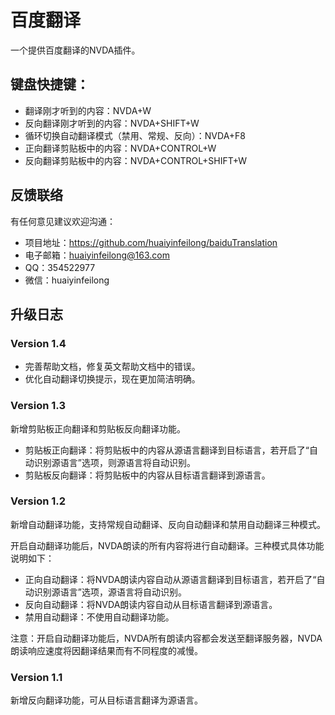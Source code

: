 # 百度翻译

一个提供百度翻译的NVDA插件。

## 键盘快捷键：

* 翻译刚才听到的内容：NVDA+W
* 反向翻译刚才听到的内容：NVDA+SHIFT+W
* 循环切换自动翻译模式（禁用、常规、反向）：NVDA+F8
* 正向翻译剪贴板中的内容：NVDA+CONTROL+W
* 反向翻译剪贴板中的内容：NVDA+CONTROL+SHIFT+W

## 反馈联络

有任何意见建议欢迎沟通：

* 项目地址：https://github.com/huaiyinfeilong/baiduTranslation
* 电子邮箱：huaiyinfeilong@163.com
* QQ：354522977
* 微信：huaiyinfeilong

## 升级日志

### Version 1.4

* 完善帮助文档，修复英文帮助文档中的错误。
* 优化自动翻译切换提示，现在更加简洁明确。

### Version 1.3

新增剪贴板正向翻译和剪贴板反向翻译功能。

* 剪贴板正向翻译：将剪贴板中的内容从源语言翻译到目标语言，若开启了“自动识别源语言”选项，则源语言将自动识别。
* 剪贴板反向翻译：将剪贴板中的内容从目标语言翻译到源语言。

### Version 1.2

新增自动翻译功能，支持常规自动翻译、反向自动翻译和禁用自动翻译三种模式。

开启自动翻译功能后，NVDA朗读的所有内容将进行自动翻译。三种模式具体功能说明如下：

* 正向自动翻译：将NVDA朗读内容自动从源语言翻译到目标语言，若开启了“自动识别源语言”选项，源语言将自动识别。
* 反向自动翻译：将NVDA朗读内容自动从目标语言翻译到源语言。
* 禁用自动翻译：不使用自动翻译功能。

注意：开启自动翻译功能后，NVDA所有朗读内容都会发送至翻译服务器，NVDA朗读响应速度将因翻译结果而有不同程度的减慢。
### Version 1.1

新增反向翻译功能，可从目标语言翻译为源语言。
